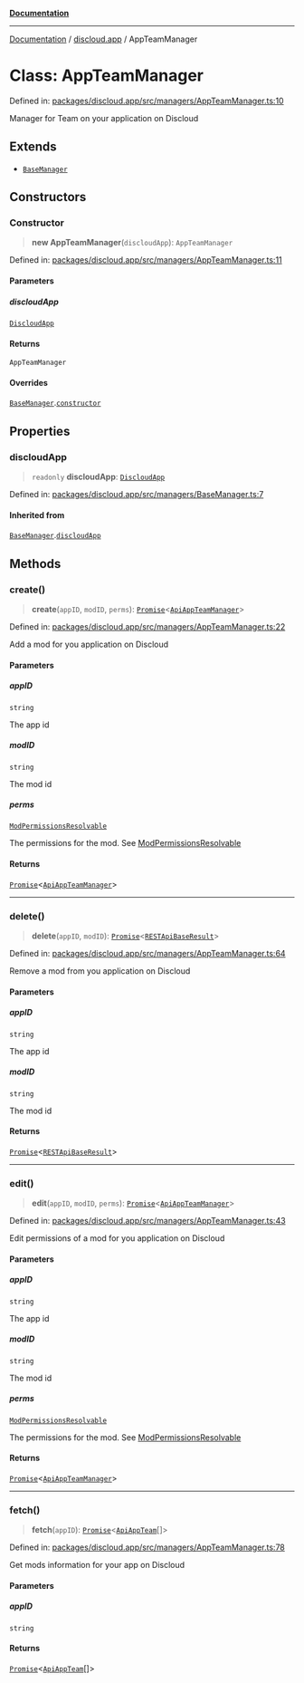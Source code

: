 [**Documentation**](../../README.md)

***

[Documentation](../../packages.md) / [discloud.app](../README.md) / AppTeamManager

# Class: AppTeamManager

Defined in: [packages/discloud.app/src/managers/AppTeamManager.ts:10](https://github.com/discloud/discloud.app/blob/1e4ce40911bd2c25d95ae21441839a6f9ec7c445/packages/discloud.app/src/managers/AppTeamManager.ts#L10)

Manager for Team on your application on Discloud

## Extends

- [`BaseManager`](BaseManager.md)

## Constructors

### Constructor

> **new AppTeamManager**(`discloudApp`): `AppTeamManager`

Defined in: [packages/discloud.app/src/managers/AppTeamManager.ts:11](https://github.com/discloud/discloud.app/blob/1e4ce40911bd2c25d95ae21441839a6f9ec7c445/packages/discloud.app/src/managers/AppTeamManager.ts#L11)

#### Parameters

##### discloudApp

[`DiscloudApp`](DiscloudApp.md)

#### Returns

`AppTeamManager`

#### Overrides

[`BaseManager`](BaseManager.md).[`constructor`](BaseManager.md#constructor)

## Properties

### discloudApp

> `readonly` **discloudApp**: [`DiscloudApp`](DiscloudApp.md)

Defined in: [packages/discloud.app/src/managers/BaseManager.ts:7](https://github.com/discloud/discloud.app/blob/1e4ce40911bd2c25d95ae21441839a6f9ec7c445/packages/discloud.app/src/managers/BaseManager.ts#L7)

#### Inherited from

[`BaseManager`](BaseManager.md).[`discloudApp`](BaseManager.md#discloudapp)

## Methods

### create()

> **create**(`appID`, `modID`, `perms`): [`Promise`](https://developer.mozilla.org/docs/Web/JavaScript/Reference/Global_Objects/Promise)\<[`ApiAppTeamManager`](../interfaces/ApiAppTeamManager.md)\>

Defined in: [packages/discloud.app/src/managers/AppTeamManager.ts:22](https://github.com/discloud/discloud.app/blob/1e4ce40911bd2c25d95ae21441839a6f9ec7c445/packages/discloud.app/src/managers/AppTeamManager.ts#L22)

Add a mod for you application on Discloud

#### Parameters

##### appID

`string`

The app id

##### modID

`string`

The mod id

##### perms

[`ModPermissionsResolvable`](../type-aliases/ModPermissionsResolvable.md)

The permissions for the mod. See [ModPermissionsResolvable](../type-aliases/ModPermissionsResolvable.md)

#### Returns

[`Promise`](https://developer.mozilla.org/docs/Web/JavaScript/Reference/Global_Objects/Promise)\<[`ApiAppTeamManager`](../interfaces/ApiAppTeamManager.md)\>

***

### delete()

> **delete**(`appID`, `modID`): [`Promise`](https://developer.mozilla.org/docs/Web/JavaScript/Reference/Global_Objects/Promise)\<[`RESTApiBaseResult`](../interfaces/RESTApiBaseResult.md)\>

Defined in: [packages/discloud.app/src/managers/AppTeamManager.ts:64](https://github.com/discloud/discloud.app/blob/1e4ce40911bd2c25d95ae21441839a6f9ec7c445/packages/discloud.app/src/managers/AppTeamManager.ts#L64)

Remove a mod from you application on Discloud

#### Parameters

##### appID

`string`

The app id

##### modID

`string`

The mod id

#### Returns

[`Promise`](https://developer.mozilla.org/docs/Web/JavaScript/Reference/Global_Objects/Promise)\<[`RESTApiBaseResult`](../interfaces/RESTApiBaseResult.md)\>

***

### edit()

> **edit**(`appID`, `modID`, `perms`): [`Promise`](https://developer.mozilla.org/docs/Web/JavaScript/Reference/Global_Objects/Promise)\<[`ApiAppTeamManager`](../interfaces/ApiAppTeamManager.md)\>

Defined in: [packages/discloud.app/src/managers/AppTeamManager.ts:43](https://github.com/discloud/discloud.app/blob/1e4ce40911bd2c25d95ae21441839a6f9ec7c445/packages/discloud.app/src/managers/AppTeamManager.ts#L43)

Edit permissions of a mod for you application on Discloud

#### Parameters

##### appID

`string`

The app id

##### modID

`string`

The mod id

##### perms

[`ModPermissionsResolvable`](../type-aliases/ModPermissionsResolvable.md)

The permissions for the mod. See [ModPermissionsResolvable](../type-aliases/ModPermissionsResolvable.md)

#### Returns

[`Promise`](https://developer.mozilla.org/docs/Web/JavaScript/Reference/Global_Objects/Promise)\<[`ApiAppTeamManager`](../interfaces/ApiAppTeamManager.md)\>

***

### fetch()

> **fetch**(`appID`): [`Promise`](https://developer.mozilla.org/docs/Web/JavaScript/Reference/Global_Objects/Promise)\<[`ApiAppTeam`](../interfaces/ApiAppTeam.md)[]\>

Defined in: [packages/discloud.app/src/managers/AppTeamManager.ts:78](https://github.com/discloud/discloud.app/blob/1e4ce40911bd2c25d95ae21441839a6f9ec7c445/packages/discloud.app/src/managers/AppTeamManager.ts#L78)

Get mods information for your app on Discloud

#### Parameters

##### appID

`string`

#### Returns

[`Promise`](https://developer.mozilla.org/docs/Web/JavaScript/Reference/Global_Objects/Promise)\<[`ApiAppTeam`](../interfaces/ApiAppTeam.md)[]\>
